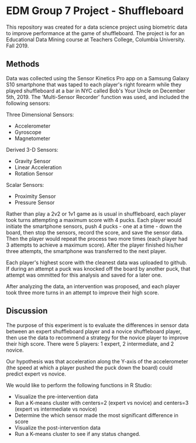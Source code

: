 # EDM Group 7 Project - Shuffleboard

This repository was created for a data science project using biometric data to improve performance at the game of shuffleboard. The project is for an Educational Data Mining course at Teachers College, Columbia University. Fall 2019.

## Methods

Data was collected using the Sensor Kinetics Pro app on a Samsung Galaxy S10 smartphone that was taped to each player's right forearm while they played shuffleboard at a bar in NYC called Bob's Your Uncle on December 5th, 2019. The 'Multi-Sensor Recorder' function was used, and included the following sensors:

Three Dimensional Sensors:
  - Accelerometer
  - Gyroscope
  - Magnetometer
  
Derived 3-D Sensors:
  - Gravity Sensor
  - Linear Acceleration
  - Rotation Sensor
  
Scalar Sensors:
  - Proximity Sensor
  - Pressure Sensor
  
Rather than play a 2v2 or 1v1 game as is usual in shuffleboard, each player took turns attempting a maximum score with 4 pucks. Each player would initiate the smartphone sensors, push 4 pucks - one at a time - down the board, then stop the sensors, record the score, and save the sensor data. Then the player would repeat the process two more times (each player had 3 attempts to achieve a maximum score). After the player finished his/her three attempts, the smartphone was transferred to the next player. 

Each player's highest score with the cleanest data was uploaded to github. If during an attempt a puck was knocked off the board by another puck, that attempt was ommitted for this analysis and saved for a later one. 

After analyzing the data, an intervention was proposed, and each player took three more turns in an attempt to improve their high score. 
  
## Discussion

The purpose of this experiment is to evaluate the differences in sensor data between an expert shuffleboard player and a novice shuffleboard player, then use the data to recommend a strategy for the novice player to improve their high score. There were 5 players: 1 expert, 2 intermediate, and 2 novice. 

Our hypothesis was that acceleration along the Y-axis of the accelerometer (the speed at which a player pushed the puck down the board) could predict expert vs novice. 

We would like to perform the following functions in R Studio:
  - Visualize the pre-intervention data
  - Run a K-means cluster with centers=2 (expert vs novice) and centers=3 (expert vs intermediate vs novice)
  - Determine the which sensor made the most significant difference in score
  - Visualize the post-intervention data
  - Run a K-means cluster to see if any status changed.
